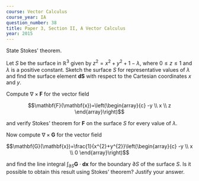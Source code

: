 ```yaml
---
course: Vector Calculus
course_year: IA
question_number: 38
title: Paper 3, Section II, A Vector Calculus
year: 2015
---
```




State Stokes' theorem.

Let $S$ be the surface in $\mathbb{R}^{3}$ given by $z^{2}=x^{2}+y^{2}+1-\lambda$, where $0 \leqslant z \leqslant 1$ and $\lambda$ is a positive constant. Sketch the surface $S$ for representative values of $\lambda$ and find the surface element $\mathbf{d} \mathbf{S}$ with respect to the Cartesian coordinates $x$ and $y$.

Compute $\nabla \times \mathbf{F}$ for the vector field

$$\mathbf{F}(\mathbf{x})=\left(\begin{array}{c}
-y \\
x \\
z
\end{array}\right)$$

and verify Stokes' theorem for $\mathbf{F}$ on the surface $S$ for every value of $\lambda$.

Now compute $\nabla \times \mathbf{G}$ for the vector field

$$\mathbf{G}(\mathbf{x})=\frac{1}{x^{2}+y^{2}}\left(\begin{array}{c}
-y \\
x \\
0
\end{array}\right)$$

and find the line integral $\int_{\partial S} \mathbf{G} \cdot \mathbf{d x}$ for the boundary $\partial S$ of the surface $S$. Is it possible to obtain this result using Stokes' theorem? Justify your answer.